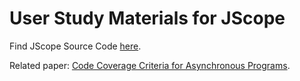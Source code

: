# User Study Materials for JScope 

Find JScope Source Code [here](http:github.com/mohganji/jscope).

Related paper: [Code Coverage Criteria for Asynchronous Programs](#TODO:-doi).
